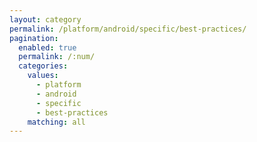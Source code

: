 ```yaml
---
layout: category
permalink: /platform/android/specific/best-practices/
pagination: 
  enabled: true
  permalink: /:num/
  categories:
    values:
      - platform
      - android
      - specific
      - best-practices
    matching: all
---
```


